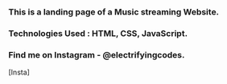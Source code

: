 ### This is a landing page of a Music streaming Website.

### Technologies Used : HTML, CSS, JavaScript.

### Find me on Instagram - @electrifyingcodes.

[Insta]